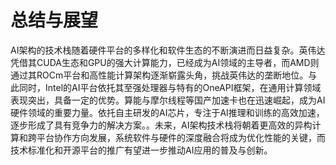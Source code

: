 # 总结与展望
AI架构的技术栈随着硬件平台的多样化和软件生态的不断演进而日益复杂。英伟达凭借其CUDA生态和GPU的强大计算能力，已经成为AI领域的主导者，而AMD则通过其ROCm平台和高性能计算架构逐渐崭露头角，挑战英伟达的垄断地位。与此同时，Intel的AI平台依托其至强处理器与特有的OneAPI框架，在通用计算领域表现突出，具备一定的优势。算能与摩尔线程等国产加速卡也在迅速崛起，成为AI硬件领域的重要力量。依托自主研发的AI芯片，专注于AI推理和训练的高效加速，逐步形成了具有竞争力的解决方案。。未来，AI架构技术栈将朝着更高效的异构计算和跨平台协作方向发展，系统软件与硬件的深度融合将成为优化性能的关键，而技术标准化和开源平台的推广有望进一步推动AI应用的普及与创新。